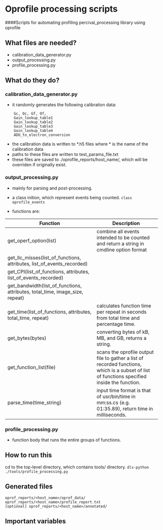 # Oprofile processing scripts

####Scripts for automating profiling percival_processing library using oprofile

## What files are needed?

- calibration_data_generator.py
- output_processing.py
- profile_processing.py

## What do they do?

### calibration_data_generator.py
- it randomly generates the following calibration data: 

```
	Gc, Oc, Gf, Of, 
	Gain_lookup_table1
	Gain_lookup_table2
	Gain_lookup_table3
	Gain_lookup_table4
	ADU_to_electron_conversion
```

- the calibration data is written to *.h5 files where * is the name of the calibration data
- paths to these files are written to test_params_file.txt
- these files are saved to ./oprofile_reports/host_name/, which will be overriden if originally exist.

### output_processing.py
- mainly for parsing and post-processing.
- a class inition, which represent events being counted. ```class oprofile_events```

- functions are:


Function | Description
---------|-------------
get_operf_option(list) | combine all events intended to be counted and return a string in cmdline option format
get_llc_misses(list_of_functions, attributes, list_of_events_recorded) | 
get_CPI(list_of_functions, attributes, list_of_events_recorded) |
get_bandwidth(list_of_functions, attributes, total_time, image_size, repeat) |
get_time(list_of_functions, attributes, total_time, repeat) | calculates function time per repeat in seconds from total time and percentage time.
get_bytes(bytes) | converting bytes of kB, MB, and GB, returns a string.
get_function_list(file) | scans the oprofile output file to gather a list of recorded functions, which is a subset of list of functions specified inside the function.
parse_time(time_string) | input time format is that of usr/bin/time in mm:ss.cs (e.g. 01:35.89), return time in milliseconds.


### profile_processing.py
- function body that runs the entire groups of functions.

## How to run this
cd to the top-level directory, which contains tools/ directory.
```dls-python ./tools/profile_processing.py```

## Generated files
```
oprof_reports/<host_name>/oprof_data/
oprof_reports/<host_name>/profile_report.txt
[optional] oprof_reports/<host_name>/annotated/
```

## Important variables

